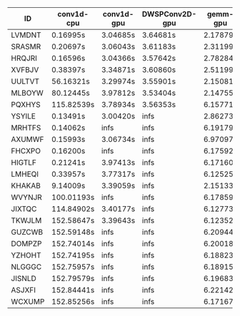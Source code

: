 |ID|conv1d-cpu|conv1d-gpu|DWSPConv2D-gpu|gemm-gpu|avg|
|-|-|-|-|-|-|
|LVMDNT|0.16995s|3.04685s|3.64681s|2.17879s|2.26060s|
|SRASMR|0.20697s|3.06043s|3.61183s|2.31199s|2.29781s|
|HRQJRI|0.16596s|3.04366s|3.57642s|2.78284s|2.39222s|
|XVFBJV|0.38397s|3.34871s|3.60860s|2.51199s|2.46332s|
|UULTVT|56.16321s|3.29974s|3.55901s|2.15081s|16.29319s|
|MLBOYW|80.12445s|3.97812s|3.53404s|2.14755s|22.44604s|
|PQXHYS|115.82539s|3.78934s|3.56353s|6.15771s|32.33399s|
|YSYILE|0.13491s|3.00420s|infs|2.86273s|infs|
|MRHTFS|0.14062s|infs|infs|6.19179s|infs|
|AXUMWF|0.15993s|3.06734s|infs|6.97097s|infs|
|FHCXPO|0.16200s|infs|infs|6.17592s|infs|
|HIGTLF|0.21241s|3.97413s|infs|6.17160s|infs|
|LMHEQI|0.33957s|3.77317s|infs|6.12525s|infs|
|KHAKAB|9.14009s|3.39059s|infs|2.15133s|infs|
|WVYNJR|100.01193s|infs|infs|6.17859s|infs|
|JIXTQC|114.84902s|3.40177s|infs|6.12773s|infs|
|TKWJLM|152.58647s|3.39643s|infs|6.12352s|infs|
|GUZCWB|152.59148s|infs|infs|6.20944s|infs|
|DOMPZP|152.74014s|infs|infs|6.20018s|infs|
|YZHOHT|152.74195s|infs|infs|6.18823s|infs|
|NLGGGC|152.75957s|infs|infs|6.18915s|infs|
|JISNLD|152.79579s|infs|infs|6.19683s|infs|
|ASJXFI|152.84441s|infs|infs|6.22142s|infs|
|WCXUMP|152.85256s|infs|infs|6.17167s|infs|
